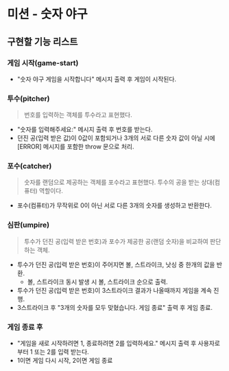 # 미션 - 숫자 야구

## 구현할 기능 리스트

### 게임 시작(game-start)

- "숫자 야구 게임을 시작합니다" 메시지 출력 후 게임이 시작된다.

### 투수(pitcher)

> 번호를 입력하는 객체를 투수라고 표현했다.

- "숫자를 입력해주세요:" 메시지 출력 후 번호를 받는다.
- 던진 공(입력 받은 값)이 0값이 포함되거나 3개의 서로 다른 숫자 값이 아닐 시에 [ERROR] 메시지를 포함한 throw 문으로 처리.

### 포수(catcher)

> 숫자를 랜덤으로 제공하는 객체를 포수라고 표현했다. 투수의 공을 받는 상대(컴퓨터) 역할이다.

- 포수(컴퓨터)가 무작위로 0이 아닌 서로 다른 3개의 숫자를 생성하고 반환한다.

### 심판(umpire)

> 투수가 던진 공(입력 받은 번호)과 포수가 제공한 공(랜덤 숫자)을 비교하여 판단하는 객체.

- 투수가 던진 공(입력 받은 번호)이 주어지면 볼, 스트라이크, 낫싱 중 한개의 값을 반환.
  - 볼, 스트라이크 동시 발생 시 볼, 스트라이크 순으로 출력.
- 투수가 던진 공(입력 받은 번호)이 3스트라이크 결과가 나올때까지 게임을 계속 진행.
- 3스트라이크 후 "3개의 숫자를 모두 맞혔습니다. 게임 종료" 출력 후 게임 종료.

### 게임 종료 후

- "게임을 새로 시작하려면 1, 종료하려면 2를 입력하세요." 메시지 출력 후 사용자로부터 1 또는 2를 입력 받는다.
- 1이면 게임 다시 시작, 2이면 게임 종료

